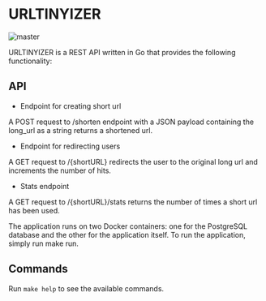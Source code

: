 # URLTINYIZER
![master](https://github.com/alesr/urltinyizer/actions/workflows/ci.yaml/badge.svg)

URLTINYIZER is a REST API written in Go that provides the following functionality:

## API

- Endpoint for creating short url

A POST request to /shorten endpoint with a JSON payload containing the long_url as a string returns a shortened url.

- Endpoint for redirecting users

A GET request to /{shortURL} redirects the user to the original long url and increments the number of hits.

- Stats endpoint

A GET request to /{shortURL}/stats returns the number of times a short url has been used.


The application runs on two Docker containers: one for the PostgreSQL database and the other for the application itself. To run the application, simply run make run.

## Commands

Run `make help` to see the available commands.
